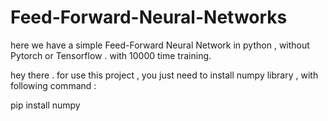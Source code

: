 # Feed-Forward-Neural-Networks
here we have a simple Feed-Forward Neural Network in python , without Pytorch or Tensorflow . with 10000 time training.


hey there .
for use this project , you just need to install numpy library , with following command :

pip install numpy 
